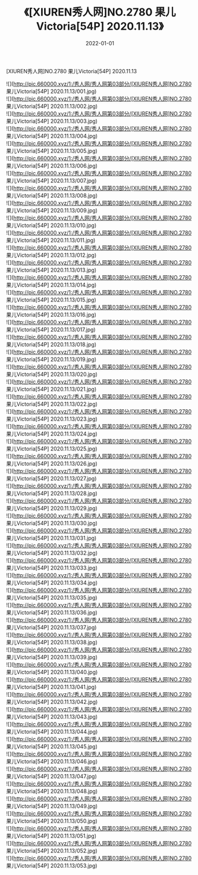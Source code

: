 ﻿---
layout: post
title:  《[XIUREN秀人网]NO.2780 果儿Victoria[54P] 2020.11.13》
date:   2022-01-01
img: http://pic.660000.xyz/1:/秀人网/秀人网第03部分/[XIUREN秀人网]NO.2780 果儿Victoria[54P] 2020.11.13/000.jpg
categories: [美女, 清纯, 唯美]
---

[XIUREN秀人网]NO.2780 果儿Victoria[54P] 2020.11.13

 ![](http://pic.660000.xyz/1:/秀人网/秀人网第03部分/[XIUREN秀人网]NO.2780 果儿Victoria[54P] 2020.11.13/001.jpg) <br>![](http://pic.660000.xyz/1:/秀人网/秀人网第03部分/[XIUREN秀人网]NO.2780 果儿Victoria[54P] 2020.11.13/002.jpg) <br>![](http://pic.660000.xyz/1:/秀人网/秀人网第03部分/[XIUREN秀人网]NO.2780 果儿Victoria[54P] 2020.11.13/003.jpg) <br>![](http://pic.660000.xyz/1:/秀人网/秀人网第03部分/[XIUREN秀人网]NO.2780 果儿Victoria[54P] 2020.11.13/004.jpg) <br>![](http://pic.660000.xyz/1:/秀人网/秀人网第03部分/[XIUREN秀人网]NO.2780 果儿Victoria[54P] 2020.11.13/005.jpg) <br>![](http://pic.660000.xyz/1:/秀人网/秀人网第03部分/[XIUREN秀人网]NO.2780 果儿Victoria[54P] 2020.11.13/006.jpg) <br>![](http://pic.660000.xyz/1:/秀人网/秀人网第03部分/[XIUREN秀人网]NO.2780 果儿Victoria[54P] 2020.11.13/007.jpg) <br>![](http://pic.660000.xyz/1:/秀人网/秀人网第03部分/[XIUREN秀人网]NO.2780 果儿Victoria[54P] 2020.11.13/008.jpg) <br>![](http://pic.660000.xyz/1:/秀人网/秀人网第03部分/[XIUREN秀人网]NO.2780 果儿Victoria[54P] 2020.11.13/009.jpg) <br>![](http://pic.660000.xyz/1:/秀人网/秀人网第03部分/[XIUREN秀人网]NO.2780 果儿Victoria[54P] 2020.11.13/010.jpg) <br>![](http://pic.660000.xyz/1:/秀人网/秀人网第03部分/[XIUREN秀人网]NO.2780 果儿Victoria[54P] 2020.11.13/011.jpg) <br>![](http://pic.660000.xyz/1:/秀人网/秀人网第03部分/[XIUREN秀人网]NO.2780 果儿Victoria[54P] 2020.11.13/012.jpg) <br>![](http://pic.660000.xyz/1:/秀人网/秀人网第03部分/[XIUREN秀人网]NO.2780 果儿Victoria[54P] 2020.11.13/013.jpg) <br>![](http://pic.660000.xyz/1:/秀人网/秀人网第03部分/[XIUREN秀人网]NO.2780 果儿Victoria[54P] 2020.11.13/014.jpg) <br>![](http://pic.660000.xyz/1:/秀人网/秀人网第03部分/[XIUREN秀人网]NO.2780 果儿Victoria[54P] 2020.11.13/015.jpg) <br>![](http://pic.660000.xyz/1:/秀人网/秀人网第03部分/[XIUREN秀人网]NO.2780 果儿Victoria[54P] 2020.11.13/016.jpg) <br>![](http://pic.660000.xyz/1:/秀人网/秀人网第03部分/[XIUREN秀人网]NO.2780 果儿Victoria[54P] 2020.11.13/017.jpg) <br>![](http://pic.660000.xyz/1:/秀人网/秀人网第03部分/[XIUREN秀人网]NO.2780 果儿Victoria[54P] 2020.11.13/018.jpg) <br>![](http://pic.660000.xyz/1:/秀人网/秀人网第03部分/[XIUREN秀人网]NO.2780 果儿Victoria[54P] 2020.11.13/019.jpg) <br>![](http://pic.660000.xyz/1:/秀人网/秀人网第03部分/[XIUREN秀人网]NO.2780 果儿Victoria[54P] 2020.11.13/020.jpg) <br>![](http://pic.660000.xyz/1:/秀人网/秀人网第03部分/[XIUREN秀人网]NO.2780 果儿Victoria[54P] 2020.11.13/021.jpg) <br>![](http://pic.660000.xyz/1:/秀人网/秀人网第03部分/[XIUREN秀人网]NO.2780 果儿Victoria[54P] 2020.11.13/022.jpg) <br>![](http://pic.660000.xyz/1:/秀人网/秀人网第03部分/[XIUREN秀人网]NO.2780 果儿Victoria[54P] 2020.11.13/023.jpg) <br>![](http://pic.660000.xyz/1:/秀人网/秀人网第03部分/[XIUREN秀人网]NO.2780 果儿Victoria[54P] 2020.11.13/024.jpg) <br>![](http://pic.660000.xyz/1:/秀人网/秀人网第03部分/[XIUREN秀人网]NO.2780 果儿Victoria[54P] 2020.11.13/025.jpg) <br>![](http://pic.660000.xyz/1:/秀人网/秀人网第03部分/[XIUREN秀人网]NO.2780 果儿Victoria[54P] 2020.11.13/026.jpg) <br>![](http://pic.660000.xyz/1:/秀人网/秀人网第03部分/[XIUREN秀人网]NO.2780 果儿Victoria[54P] 2020.11.13/027.jpg) <br>![](http://pic.660000.xyz/1:/秀人网/秀人网第03部分/[XIUREN秀人网]NO.2780 果儿Victoria[54P] 2020.11.13/028.jpg) <br>![](http://pic.660000.xyz/1:/秀人网/秀人网第03部分/[XIUREN秀人网]NO.2780 果儿Victoria[54P] 2020.11.13/029.jpg) <br>![](http://pic.660000.xyz/1:/秀人网/秀人网第03部分/[XIUREN秀人网]NO.2780 果儿Victoria[54P] 2020.11.13/030.jpg) <br>![](http://pic.660000.xyz/1:/秀人网/秀人网第03部分/[XIUREN秀人网]NO.2780 果儿Victoria[54P] 2020.11.13/031.jpg) <br>![](http://pic.660000.xyz/1:/秀人网/秀人网第03部分/[XIUREN秀人网]NO.2780 果儿Victoria[54P] 2020.11.13/032.jpg) <br>![](http://pic.660000.xyz/1:/秀人网/秀人网第03部分/[XIUREN秀人网]NO.2780 果儿Victoria[54P] 2020.11.13/033.jpg) <br>![](http://pic.660000.xyz/1:/秀人网/秀人网第03部分/[XIUREN秀人网]NO.2780 果儿Victoria[54P] 2020.11.13/034.jpg) <br>![](http://pic.660000.xyz/1:/秀人网/秀人网第03部分/[XIUREN秀人网]NO.2780 果儿Victoria[54P] 2020.11.13/035.jpg) <br>![](http://pic.660000.xyz/1:/秀人网/秀人网第03部分/[XIUREN秀人网]NO.2780 果儿Victoria[54P] 2020.11.13/036.jpg) <br>![](http://pic.660000.xyz/1:/秀人网/秀人网第03部分/[XIUREN秀人网]NO.2780 果儿Victoria[54P] 2020.11.13/037.jpg) <br>![](http://pic.660000.xyz/1:/秀人网/秀人网第03部分/[XIUREN秀人网]NO.2780 果儿Victoria[54P] 2020.11.13/038.jpg) <br>![](http://pic.660000.xyz/1:/秀人网/秀人网第03部分/[XIUREN秀人网]NO.2780 果儿Victoria[54P] 2020.11.13/039.jpg) <br>![](http://pic.660000.xyz/1:/秀人网/秀人网第03部分/[XIUREN秀人网]NO.2780 果儿Victoria[54P] 2020.11.13/040.jpg) <br>![](http://pic.660000.xyz/1:/秀人网/秀人网第03部分/[XIUREN秀人网]NO.2780 果儿Victoria[54P] 2020.11.13/041.jpg) <br>![](http://pic.660000.xyz/1:/秀人网/秀人网第03部分/[XIUREN秀人网]NO.2780 果儿Victoria[54P] 2020.11.13/042.jpg) <br>![](http://pic.660000.xyz/1:/秀人网/秀人网第03部分/[XIUREN秀人网]NO.2780 果儿Victoria[54P] 2020.11.13/043.jpg) <br>![](http://pic.660000.xyz/1:/秀人网/秀人网第03部分/[XIUREN秀人网]NO.2780 果儿Victoria[54P] 2020.11.13/044.jpg) <br>![](http://pic.660000.xyz/1:/秀人网/秀人网第03部分/[XIUREN秀人网]NO.2780 果儿Victoria[54P] 2020.11.13/045.jpg) <br>![](http://pic.660000.xyz/1:/秀人网/秀人网第03部分/[XIUREN秀人网]NO.2780 果儿Victoria[54P] 2020.11.13/046.jpg) <br>![](http://pic.660000.xyz/1:/秀人网/秀人网第03部分/[XIUREN秀人网]NO.2780 果儿Victoria[54P] 2020.11.13/047.jpg) <br>![](http://pic.660000.xyz/1:/秀人网/秀人网第03部分/[XIUREN秀人网]NO.2780 果儿Victoria[54P] 2020.11.13/048.jpg) <br>![](http://pic.660000.xyz/1:/秀人网/秀人网第03部分/[XIUREN秀人网]NO.2780 果儿Victoria[54P] 2020.11.13/049.jpg) <br>![](http://pic.660000.xyz/1:/秀人网/秀人网第03部分/[XIUREN秀人网]NO.2780 果儿Victoria[54P] 2020.11.13/050.jpg) <br>![](http://pic.660000.xyz/1:/秀人网/秀人网第03部分/[XIUREN秀人网]NO.2780 果儿Victoria[54P] 2020.11.13/051.jpg) <br>![](http://pic.660000.xyz/1:/秀人网/秀人网第03部分/[XIUREN秀人网]NO.2780 果儿Victoria[54P] 2020.11.13/052.jpg) <br>![](http://pic.660000.xyz/1:/秀人网/秀人网第03部分/[XIUREN秀人网]NO.2780 果儿Victoria[54P] 2020.11.13/053.jpg) <br>
